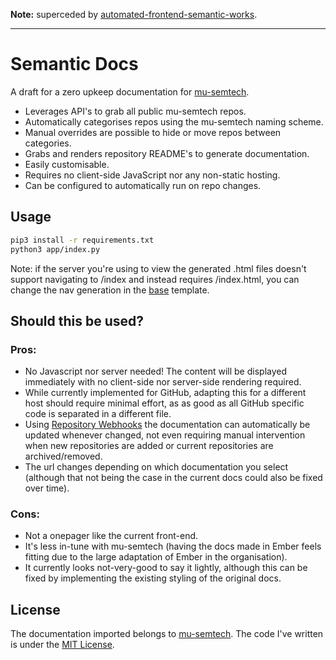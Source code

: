 **Note:** superceded by [automated-frontend-semantic-works](https://github.com/Denperidge-Redpencil/automated-frontend-semantic-works).

---

# Semantic Docs
A draft for a zero upkeep documentation for [mu-semtech](https://github.com/mu-semtech/).

- Leverages API's to grab all public mu-semtech repos.
- Automatically categorises repos using the mu-semtech naming scheme.
- Manual overrides are possible to hide or move repos between categories.
- Grabs and renders repository README's to generate documentation.
- Easily customisable.
- Requires no client-side JavaScript nor any non-static hosting.
- Can be configured to automatically run on repo changes.

## Usage
```bash
pip3 install -r requirements.txt
python3 app/index.py
```
Note: if the server you're using to view the generated .html files doesn't support navigating to /index and instead requires /index.html, you can change the nav generation in the [base](app/templates/base.html) template.

## Should this be used?

### Pros:
- No Javascript nor server needed! The content will be displayed immediately with no client-side nor server-side rendering required.
- While currently implemented for GitHub, adapting this for a different host should require minimal effort, as as good as all GitHub specific code is separated in a different file.
- Using [Repository Webhooks](https://docs.github.com/en/rest/webhooks) the documentation can automatically be updated whenever changed, not even requiring manual intervention when new repositories are added or current repositories are archived/removed.
- The url changes depending on which documentation you select (although that not being the case in the current docs could also be fixed over time).

### Cons:
- Not a onepager like the current front-end.
- It's less in-tune with mu-semtech (having the docs made in Ember feels fitting due to the large adaptation of Ember in the organisation).
- It currently looks not-very-good to say it lightly, although this can be fixed by implementing the existing styling of the original docs.

## License
The documentation imported belongs to [mu-semtech](https://github.com/mu-semtech/). The code I've written is under the [MIT License](LICENSE).
